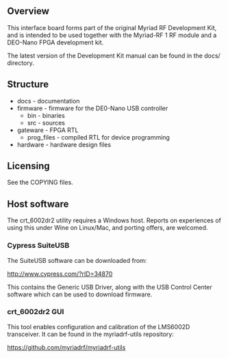 ## Overview

This interface board forms part of the original Myriad RF Development Kit, and
is intended to be used together with the Myriad-RF 1 RF module and a DEO-Nano
FPGA development kit.

The latest version of the Development Kit manual can be found in the docs/
directory.

## Structure

- docs - documentation
- firmware - firmware for the DE0-Nano USB controller
  - bin - binaries
  - src - sources
- gateware - FPGA RTL
  - prog_files - compiled RTL for device programming
- hardware - hardware design files

## Licensing

See the COPYING files.

## Host software

The crt_6002dr2 utility requires a Windows host. Reports on experiences of using
this under Wine on Linux/Mac, and porting offers, are welcomed.

### Cypress SuiteUSB

The SuiteUSB software can be downloaded from:

  http://www.cypress.com/?rID=34870

This contains the Generic USB Driver, along with the USB Control Center software
which can be used to download firmware.

### crt_6002dr2 GUI

This tool enables configuration and calibration of the LMS6002D transceiver. It
can be found in the myriadrf-utils repository:

  https://github.com/myriadrf/myriadrf-utils
